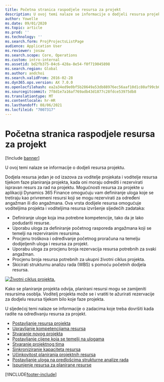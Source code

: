 ```yaml
---
title: Početna stranica raspodjele resursa za projekt
description: U ovoj temi nalaze se informacije o dodjeli resursa projektu.
author: Yowelle
ms.date: 09/01/2020
ms.topic: article
ms.prod: ''
ms.technology: ''
ms.search.form: ProjProjectsListPage
audience: Application User
ms.reviewer: josaw
ms.search.scope: Core, Operations
ms.custom: intro-internal
ms.assetid: bd2fb375-84c6-428a-8e54-f0f719045898
ms.search.region: Global
ms.author: andchoi
ms.search.validFrom: 2016-02-28
ms.dyn365.ops.version: AX 7.0.0
ms.openlocfilehash: ea2a34ed9e0bf5b28649a53db88976ec56aaf10d1c80af99cb0856250873a2ab
ms.sourcegitcommit: 7f8d1e7a16af769adb43d1877c28fdce53975db8
ms.translationtype: MT
ms.contentlocale: hr-HR
ms.lasthandoff: 08/06/2021
ms.locfileid: "7007317"
---
```

# <a name="project-resourcing-home-page"></a>Početna stranica raspodjele resursa za projekt

[!include [banner](../includes/banner.md)]

U ovoj temi nalaze se informacije o dodjeli resursa projektu.

Dodjela resursa jedan je od izazova za voditelje projekata i voditelje resursa tijekom faze planiranja projekta, kada oni moraju odrediti i rezervirati ispravan resurs za rad na projektu. Mogućnosti resursa za projekte u aplikaciji Dynamics 365 Finance omogućuju vam definiranje uloga koje se tretiraju kao privremeni resursi koji se mogu rezervirati za određeni angažman ili dio angažmana. Ova vrsta dodijele resursa omogućuje voditeljima projekta i voditeljima resursa izvršenje sljedećih zadataka:

- Definiranje uloge koja ima potrebne kompetencije, tako da je lako podudariti resurse.
- Uporabu uloga za definiranje početnog rasporeda angažmana koji se temelji na rezerviranim resursima.
- Procjenu troškova i određivanje početnog proračuna na temelju dodijeljenih uloga i resursa za projekt.
- Uporabu uloga za procjenu broja rezervacija resursa potrebnih za svaki angažman.
- Procjenu broja resursa potrebnih za ukupni životni ciklus projekta.
- Skicirati strukturnu analizu rada (WBS) s pomoću početnih dodjela resursa.

[![Životni ciklus projekta.](./media/projectresourcing02-1024x812.jpg)](./media/projectresourcing02.jpg)

Kako se planiranje projekta odvija, planirani resursi mogu se zamijeniti resursima osoblja. Voditelj projekta može se i vratiti te ažurirati rezervacije za dodjelu resursa tijekom bilo koje faze projekta.

U sljedećoj temi nalaze se informacije o zadacima koje treba dovršiti kada radite na određivanju resursa za projekt.

- [Postavljanje resursa projekta](set-up-project-resources.md)
- [Upravljanje kompetencijama resursa](manage-resource-competencies.md)
- [Stvaranje novog projekta](create-new-project.md)
- [Postavljanje cijene koja se temelji na ulogama](set-up-role-based-pricing.md)
- [Stvaranje projektnog tima](create-project-team.md)
- [Sinkroniziranje kapaciteta resursa](synchronize-resource-capacity.md)
- [Učinkovitost planiranja projektnih resursa](project-scheduling-performance.md)
- [Postavljanje uloga na predlošcima strukturne analize rada](set-up-roles-wbs-template.md)
- [Ispunjenje resursa za planirane resurse](resource-fulfillment-planned-resources.md)


[!INCLUDE[footer-include](../includes/footer-banner.md)]